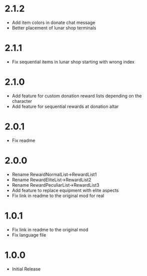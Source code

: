 # 2.1.2

- Add item colors in donate chat message
- Better placement of lunar shop terminals

# 2.1.1

- Fix sequential items in lunar shop starting with wrong index

# 2.1.0

- Add feature for custom donation reward lists depending on the character
- Add feature for sequential rewards at donation altar

# 2.0.1

- Fix readme

# 2.0.0

- Rename RewardNormalList->RewardList1
- Rename RewardEliteList->RewardList2
- Rename RewardPeculiarList->RewardList3
- Add feature to replace equipment with elite aspects
- Fix link in readme to the original mod for real

# 1.0.1

- Fix link in readme to the original mod
- Fix language file

# 1.0.0

- Initial Release
